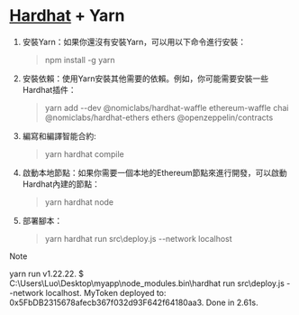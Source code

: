 # [Hardhat](https://hardhat.org/) + Yarn

1. 安裝Yarn：如果你還沒有安裝Yarn，可以用以下命令進行安裝：
   > npm install -g yarn

2. 安裝依賴：使用Yarn安裝其他需要的依賴。例如，你可能需要安裝一些Hardhat插件：
   > yarn add --dev @nomiclabs/hardhat-waffle ethereum-waffle chai @nomiclabs/hardhat-ethers ethers @openzeppelin/contracts

3. 編寫和編譯智能合約:
   > yarn hardhat compile

4. 啟動本地節點：如果你需要一個本地的Ethereum節點來進行開發，可以啟動Hardhat內建的節點：
   > yarn hardhat node

5. 部署腳本：
   > yarn hardhat run src\deploy.js --network localhost
> [!NOTE]
> yarn run v1.22.22.
> $ C:\Users\Luo\Desktop\myapp\node_modules\.bin\hardhat run src\deploy.js --network localhost.
> MyToken deployed to: 0x5FbDB2315678afecb367f032d93F642f64180aa3.
> Done in 2.61s.
